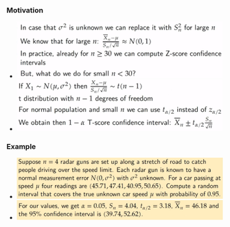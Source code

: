 ### Motivation
+ ![](../../../../z_images/Pasted%20image%2020230115094547.png)
+ ![](../../../../z_images/Pasted%20image%2020230115094751.png)

### Example
+ ![](../../../../z_images/Pasted%20image%2020230115094822.png)
+ ![](../../../../z_images/Pasted%20image%2020230115094918.png)